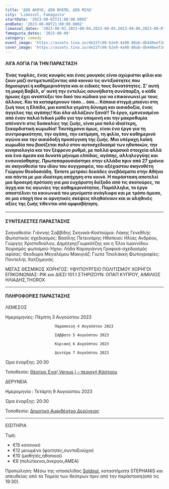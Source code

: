 ```yaml
---
title: 'ΔΕΝ ΑΚΟΥΩ, ΔΕΝ ΒΛΕΠΩ, ΔΕΝ ΜΙΛΩ'
city: 'Limassol, Famagusta'
startDate: '2023-08-02T21:00:00.000Z'
endDate: '2023-08-08T21:00:00.000Z'
limassol_dates: '2023-08-03,2023-08-04,2023-08-05,2023-08-06,2023-08-07'
famagusta_dates: '2023-08-09'
category: comedy
event_image: 'https://assets.tina.io/de22fc98-b2e9-4a98-88ab-db440eef3dc1/1.jpeg'
cover_image: 'https://assets.tina.io/de22fc98-b2e9-4a98-88ab-db440eef3dc1/2.jpeg'
---
```


#### **ΛΙΓΑ ΛΟΓΙΑ ΓΙΑ ΤΗΝ ΠΑΡΑΣΤΑΣΗ**

#### &#xA;Ένας τυφλός,	ένας κουφός	και ένας μουγκός είναι αχώριστοι φίλοι και ζουν μαζί αντιμετωπίζοντας από κοινού	τις αντιξοότητες	που δημιουργεί	η καθημερινότητα	και οι&#xA;ειδικές	τους δυνατότητες.	Σ’ αυτή τη μικρή Βαβέλ,	σ’ αυτή την εντελώς	ασυνήθιστη	συνύπαρξη,	ο κάθε ήρωας	έχει αναπτύξει	τον δικό του κώδικα	για να επικοινωνεί	με τους άλλους.	Και τα καταφέρνουν	τόσο...	όσο... Κάποια	στιγμή	μπαίνει	στη ζωή τους η&#xA;Ελπίδα, μια κοπέλα γεμάτη δύναμη και αισιοδοξία, ένας άγγελος της&#xA;αγάπης! Και όλα αλλάζουν ξανά!!&#xA;Το έργο, εμπνευσμένο από έναν παλιό Ινδικό μύθο για την υπομονή και&#xA;την μακροθυμία	απέναντι	στις δυσκολίες	της ζωής, είναι μια	πολύ&#xA;ιδιαίτερη, ξεκαρδιστική κωμωδία! Ταυτόχρονα όμως, είναι ένα έργο&#xA;για τη συντροφικότητα,	την αγάπη,	την εκτίμηση,	τη φιλία, τον&#xA;καθημερινό αγώνα και την αισιόδοξη προσέγγιση της ζωής.&#xA;Μια υπέροχη λαϊκή κωμωδία που βασίζεται πολύ στον αυτοσχεδιασμό&#xA;των ηθοποιών,	την κινησιολογία	και τον ξέφρενο	ρυθμό,	με πολλά&#xA;φαρσικά	στοιχεία	αλλά και ένα άμεσο και δυνατό	μήνυμα	ελπίδας,&#xA;αγάπης, αλληλεγγύης και ενσυναίσθησης.&#xA;Πρωτοπαρουσιάστηκε στην ελλάδα πριν από 27 χρόνια σε σκηνοθεσία&#xA;του ιδίου του συγγραφέα,	του αξέχαστου	σκηνοθέτη	Γιώργου Θεοδοσιάδη.	Έκτοτε	μετράει	δεκάδες	ανεβάσματα	στην Αθήνα και&#xA;πάντα με μια ιδιαίτερη απήχηση στο κοινό. Η παράσταση αποτελεί μια&#xA;δροσερή πρόταση για μια ευχάριστη διέξοδο από τις σκοτούρες, τα&#xA;άγχη και τις αγωνίες	της καθημερινότητας.	Παράλληλα, το έργο&#xA;αποστέλνει τα κοινωνικά του μηνύματα ανάγλυφα και με τρόπο άμεσο,&#xA;σε μια εποχή που οι αρνητικές σκέψεις πληθαίνουν και οι αληθινές&#xA;αξίες της ζωής τίθενται υπό αμφισβήτηση.

***

#### ΣΥΝΤΕΛΕΣΤΕΣ ΠΑΡΑΣΤΑΣΗΣ

Σκηνοθεσία: Γιάννης Σαββίδης
Σκηνικά-Κοστούμια: Λάκης Γενεθλής
Φωτιστικός σχεδιασμός: Βασίλης Πετεινάρης
Ηθοποιοί: Ηλίας Ανδρέου, Γιώργης Χριστοδούλου, ΔημήτρηςΓιωρκάτζης και η Έλια Ιωαννίδου
Χειρισμός φωτισμού-Ήχου: Λήδα Καραγιάννη
Γραφικά-σχεδιασμός αφίσας: Θεοδώρα Μεγαλέμου
Μακιγιάζ: Γιώτα Τσιολάκκη
Φωτογραφίες: Παντελής Χατζημηνάς


ΜΕΓΑΣ ΘΕΣΜΙΚΟΣ ΧΟΡΗΓΟΣ: ΥΦΥΠΟΥΡΓΕΙΟ ΠΟΛΙΤΙΣΜΟΥ
ΧΟΡΗΓΟΙ ΕΠΙΚΟΙΝΩΝΙΑΣ: ΡΙΚ και ΔΙΕΣΙ 101.1
ΣΤΗΡΙΖΟΥΝ: ΟΠΑΠ ΚΥΠΡΟΥ, ΑΙΜΙΛΙΟΣ ΗΛΙΑΔΗΣ,THOROX

***

#### ΠΛΗΡΟΦΟΡΙΕΣ ΠΑΡΑΣΤΑΣΗΣ

ΛΕΜΕΣΟΣ

Ημερομηνίες:  Πέμπτη 3 Αυγούστου 2023

                          Παρασκευή 4 Αυγούστου 2023

                          Σάββατο 5 Αυγούστου 2023

                          Κυριακή 6 Αυγούστου 2023

                          Δευτέρα 7 Αυγούστου 2023

Ώρα έναρξης: 20:30

Τοποθεσία: [Θέατρο Ένα( Versus ) – περιοχή Κάστρου](?#map)

ΔΕΡΥΝΕΙΑ

Ημερομηνία :   Τετάρτη 9 Αυγούστου 2023                 

Ώρα έναρξης: 20:30

Τοποθεσία: [Δημοτικό Αμφιθέατρο Δερύνειας](?#map)

***

ΕΙΣΙΤΗΡΙΑ

Τιμή:

* €15 κανονικό
* €12 μειωμένο (φοιτητές,συνταξιούχοι)
* €10 (μαθητές,ηθοποιοί)
* €8 (πολύτεκνοι,άνεργοι,ΑΜΕΑ)

Προπώληση: Μέσω της ιστοσελίδας [Soldout](https://www.soldoutticketbox.com/international-festival-of-ancient-greek-drama-2023/?lang=en),  καταστήματα	STEPHANIS	και απευθείας
από τα Ταμεία των θεάτρων πριν από την παράσταση(από τις 19:30).
